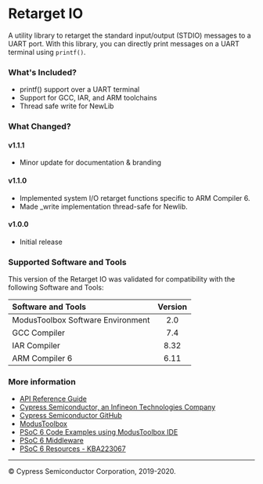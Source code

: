 # Retarget IO

A utility library to retarget the standard input/output (STDIO) messages to a UART port. With this library, you can directly print messages on a UART terminal using `printf()`.

### What's Included?
* printf() support over a UART terminal
* Support for GCC, IAR, and ARM toolchains
* Thread safe write for NewLib

### What Changed?
#### v1.1.1
* Minor update for documentation & branding
#### v1.1.0
* Implemented system I/O retarget functions specific to ARM Compiler 6.
* Made _write implementation thread-safe for Newlib.
#### v1.0.0
* Initial release

### Supported Software and Tools
This version of the Retarget IO was validated for compatibility with the following Software and Tools:

| Software and Tools                        | Version |
| :---                                      | :----:  |
| ModusToolbox Software Environment         | 2.0     |
| GCC Compiler                              | 7.4     |
| IAR Compiler                              | 8.32    |
| ARM Compiler 6                            | 6.11    |

### More information

* [API Reference Guide](https://cypresssemiconductorco.github.io/retarget-io/html/index.html)
* [Cypress Semiconductor, an Infineon Technologies Company](http://www.cypress.com)
* [Cypress Semiconductor GitHub](https://github.com/cypresssemiconductorco)
* [ModusToolbox](https://www.cypress.com/products/modustoolbox-software-environment)
* [PSoC 6 Code Examples using ModusToolbox IDE](https://github.com/cypresssemiconductorco/Code-Examples-for-ModusToolbox-Software)
* [PSoC 6 Middleware](https://github.com/cypresssemiconductorco/psoc6-middleware)
* [PSoC 6 Resources - KBA223067](https://community.cypress.com/docs/DOC-14644)

---
© Cypress Semiconductor Corporation, 2019-2020.